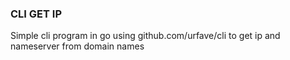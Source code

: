 ### CLI GET IP

Simple cli program in go using github.com/urfave/cli to get ip and nameserver from domain names